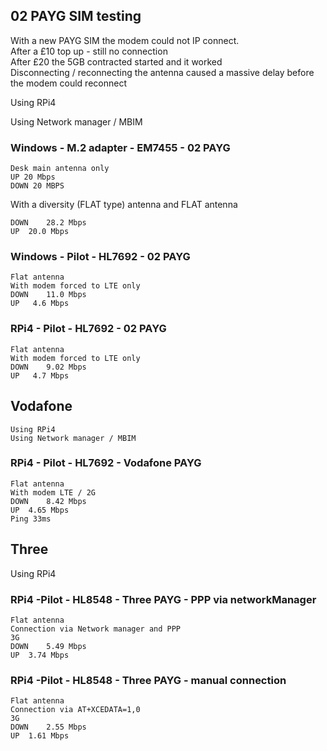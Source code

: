## 02 PAYG SIM testing
With a new PAYG SIM the modem could not IP connect.  
After a £10 top up - still no connection  
After £20 the 5GB contracted started and it worked  
Disconnecting / reconnecting the antenna caused a massive 
 delay before the modem could reconnect
 
Using RPi4

Using Network manager / MBIM


### Windows - M.2 adapter - EM7455 - 02 PAYG
```
Desk main antenna only 
UP 20 Mbps
DOWN 20 MBPS
```

With a diversity (FLAT type) antenna and FLAT antenna
```
DOWN 	28.2 Mbps
UP 	20.0 Mbps
```

### Windows - Pilot - HL7692 - 02 PAYG
```
Flat antenna 
With modem forced to LTE only
DOWN 	11.0 Mbps
UP 	 4.6 Mbps
```

### RPi4 - Pilot - HL7692 - 02 PAYG
```
Flat antenna 
With modem forced to LTE only
DOWN 	9.02 Mbps
UP 	 4.7 Mbps
```

## Vodafone
```
Using RPi4
Using Network manager / MBIM
```

### RPi4 - Pilot - HL7692 - Vodafone PAYG
```
Flat antenna 
With modem LTE / 2G 
DOWN 	8.42 Mbps
UP 	4.65 Mbps
Ping 33ms
```

## Three
Using RPi4

### RPi4 -Pilot - HL8548 - Three PAYG - PPP via networkManager
```
Flat antenna
Connection via Network manager and PPP
3G
DOWN 	5.49 Mbps
UP 	3.74 Mbps
```

### RPi4 -Pilot - HL8548 - Three PAYG - manual connection
```
Flat antenna
Connection via AT+XCEDATA=1,0
3G
DOWN 	2.55 Mbps
UP 	1.61 Mbps
```

